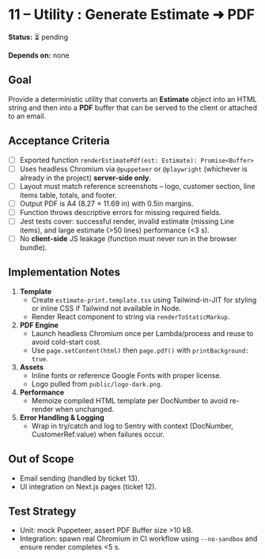 # 11 – Utility : Generate Estimate ➜ PDF

**Status:** ⏳ pending

**Depends on:** none

## Goal

Provide a deterministic utility that converts an **Estimate** object into an HTML string and then into a **PDF** buffer that can be served to the client or attached to an email.

## Acceptance Criteria

- [ ] Exported function `renderEstimatePdf(est: Estimate): Promise<Buffer>`
- [ ] Uses headless Chromium via `@puppeteer` or `@playwright` (whichever is already in the project) **server-side only**.
- [ ] Layout must match reference screenshots – logo, customer section, line items table, totals, and footer.
- [ ] Output PDF is A4 (8.27 × 11.69 in) with 0.5in margins.
- [ ] Function throws descriptive errors for missing required fields.
- [ ] Jest tests cover: successful render, invalid estimate (missing Line items), and large estimate (>50 lines) performance (<3 s).
- [ ] No **client-side** JS leakage (function must never run in the browser bundle).

## Implementation Notes

1. **Template**
   - Create `estimate-print.template.tsx` using Tailwind-in-JIT for styling or inline CSS if Tailwind not available in Node.
   - Render React component to string via `renderToStaticMarkup`.
2. **PDF Engine**
   - Launch headless Chromium once per Lambda/process and reuse to avoid cold-start cost.
   - Use `page.setContent(html)` then `page.pdf()` with `printBackground: true`.
3. **Assets**
   - Inline fonts or reference Google Fonts with proper license.
   - Logo pulled from `public/logo-dark.png`.
4. **Performance**
   - Memoize compiled HTML template per DocNumber to avoid re-render when unchanged.
5. **Error Handling & Logging**
   - Wrap in try/catch and log to Sentry with context (DocNumber, CustomerRef.value) when failures occur.

## Out of Scope

- Email sending (handled by ticket 13).
- UI integration on Next.js pages (ticket 12).

## Test Strategy

- Unit: mock Puppeteer, assert PDF Buffer size >10 kB.
- Integration: spawn real Chromium in CI workflow using `--no-sandbox` and ensure render completes <5 s.
